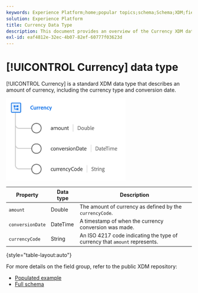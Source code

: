 ```yaml
---
keywords: Experience Platform;home;popular topics;schema;Schema;XDM;fields;schemas;Schemas;device;datatype;data-type;data type;currency;
solution: Experience Platform
title: Currency Data Type
description: This document provides an overview of the Currency XDM data type.
exl-id: eaf4812e-32ec-4b07-82ef-60777f03623d
---
```

# [!UICONTROL Currency] data type

[!UICONTROL Currency] is a standard XDM data type that describes an amount of currency, including the currency type and conversion date.

![](../images/data-types/currency.png)

| Property | Data type | Description |
| --- | --- | --- |
| `amount` | Double | The amount of currency as defined by the `currencyCode`. |
| `conversionDate` | DateTime | A timestamp of when the currency conversion was made. |
| `currencyCode` | String | An ISO 4217 code indicating the type of currency that `amount` represents. |

{style="table-layout:auto"}

For more details on the field group, refer to the public XDM repository:

* [Populated example](https://github.com/adobe/xdm/blob/master/components/datatypes/currency.example.1.json)
* [Full schema](https://github.com/adobe/xdm/blob/master/components/datatypes/currency.schema.json)
